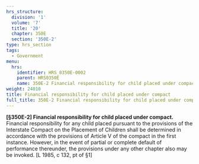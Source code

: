 ```yaml
---
hrs_structure:
  division: '1'
  volume: '7'
  title: '20'
  chapter: 350E
  section: '350E-2'
type: hrs_section
tags:
  - Government
menu:
  hrs:
    identifier: HRS_0350E-0002
    parent: HRS0350E
    name: 350E-2 Financial responsibility for child placed under compact
weight: 24010
title: Financial responsibility for child placed under compact
full_title: 350E-2 Financial responsibility for child placed under compact
---
```

**[§350E-2] Financial responsibility for child placed under compact.** Financial responsibility for any child placed pursuant to the provisions of the Interstate Compact on the Placement of Children shall be determined in accordance with the provisions of Article V of the compact in the first instance. However, in the event of partial or complete default of performance thereunder, the provisions under any other chapter also may be invoked. [L 1985, c 132, pt of §1]